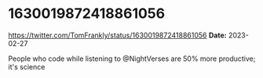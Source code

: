# 1630019872418861056
https://twitter.com/TomFrankly/status/1630019872418861056
**Date:** 2023-02-27

People who code while listening to @NightVerses are 50% more productive; it's science
